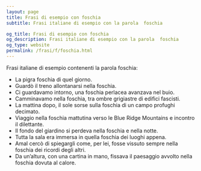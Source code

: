 ```yaml
---
layout: page
title: Frasi di esempio con foschia 
subtitle: Frasi italiane di esempio con la parola  foschia

og_title: Frasi di esempio con foschia 
og_description: Frasi italiane di esempio con la parola  foschia
og_type: website
permalink: /frasi/f/foschia.html
---
```


Frasi italiane di esempio contenenti la parola foschia:


- La pigra foschia di quel giorno.
- Guardò il treno allontanarsi nella foschia.
- Ci guardavamo intorno, una foschia perlacea avanzava nel buio.
- Camminavamo nella foschia, tra ombre grigiastre di edifici fascisti.
- La mattina dopo, il sole sorse sulla foschia di un campo profughi decimato.
- Viaggio nella foschia mattutina verso le Blue Ridge Mountains e incontro il dilettante.
- Il fondo del giardino si perdeva nella foschia e nella notte.
- Tutta la sala era immersa in quella foschia dei luoghi appena.
- Amal cercò di spiegargli come, per lei, fosse vissuto sempre nella foschia dei ricordi degli altri.
- Da un’altura, con una cartina in mano, fissava il paesaggio avvolto nella foschia dovuta al calore.
